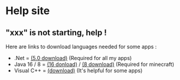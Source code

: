 # Help site <br>

## "xxx" is not starting, help ! <br>
Here are links to download languages needed for some apps : <br>
- .Net = [(5.0 download)](https://download.visualstudio.microsoft.com/download/pr/ced7fd9b-73b9-4756-b9a4-e887281b8c82/7ab0a8e6e8257f1322c6b63a5e01fcb9/dotnet-sdk-5.0.301-win-x64.exe) (Required for all my apps) <br>
- Java 16 / 8 = [(16 donload)](https://download.oracle.com/otn-pub/java/jdk/16.0.1+9/7147401fd7354114ac51ef3e1328291f/jdk-16.0.1_windows-x64_bin.exe) / [(8 download)](https://download.oracle.com/otn-pub/java/jdk/8u291-b10/d7fc238d0cbf4b0dac67be84580cfb4b/jdk-8u291-windows-x64.exe) (Required for minecraft) <br>
- Visual C++ = [(download)](https://aka.ms/vs/16/release/vc_redist.x64.exe) (It's helpful for some apps) <br>

